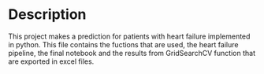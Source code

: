 # Description
This project makes a prediction for patients with heart failure implemented in python.
 This file contains the fuctions that are used, the heart failure pipeline, the final notebook and the results from GridSearchCV function that are exported in excel files. 
 
